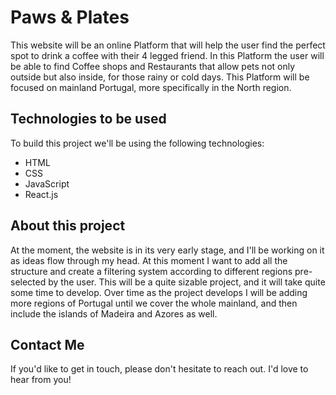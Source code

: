 # Paws & Plates
 This website will be an online Platform that will help the user find the perfect spot to drink a coffee with their 4 legged friend.
 In this Platform the user will be able to find Coffee shops and Restaurants that allow pets not only outside but also inside, for those rainy or cold days.
 This Platform will be focused on mainland Portugal, more specifically in the North region.


## Technologies to be used
To build this project we'll be using the following technologies:
- HTML
- CSS
- JavaScript
- React.js


## About this project
At the moment, the website is in its very early stage, and I'll be working on it as ideas flow through my head. At this moment I want to add all the structure and create a filtering system according to different regions pre-selected by the user.
This will be a quite sizable project, and it will take quite some time to develop.
Over time as the project develops I will be adding more regions of Portugal until we cover the whole mainland, and then include the islands of Madeira and Azores as well.


## Contact Me
If you'd like to get in touch, please don't hesitate to reach out. I'd love to hear from you!
